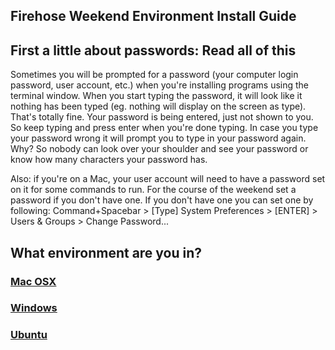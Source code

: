 Firehose Weekend Environment Install Guide
---------------

First a little about passwords: Read all of this
------------------

Sometimes you will be prompted for a password (your computer login password, user account, etc.) when you're installing programs using the terminal window.  When you start typing the password, it will look like it nothing has been typed (eg. nothing will display on the screen as type).  That's totally fine. Your password is being entered, just not shown to you. So keep typing and press enter when you're done typing.  In case you type your password wrong it will prompt you to type in your password again.  Why? So nobody can look over your shoulder and see your password or know how many characters your password has.  

Also: if you're on a Mac, your user account will need to have a password set on it for some commands to run.  For the course of the weekend set a password if you don't have one. If you don't have one you can set one by following: Command+Spacebar > [Type] System Preferences > [ENTER] > Users & Groups > Change Password... 


What environment are you in?
----------------

### [Mac OSX](mac.md)
### [Windows](windows.md)
### [Ubuntu](ubuntu.md)
